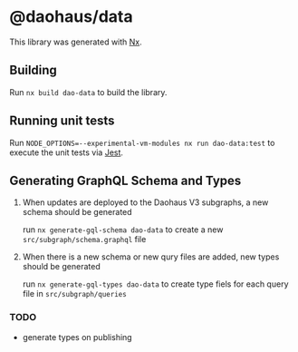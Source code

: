 # @daohaus/data

This library was generated with [Nx](https://nx.dev).

## Building

Run `nx build dao-data` to build the library.

## Running unit tests

Run `NODE_OPTIONS=--experimental-vm-modules nx run dao-data:test` to execute the unit tests via [Jest](https://jestjs.io).

## Generating GraphQL Schema and Types

1. When updates are deployed to the Daohaus V3 subgraphs, a new schema should be generated

   run `nx generate-gql-schema dao-data` to create a new `src/subgraph/schema.graphql` file

2. When there is a new schema or new qury files are added, new types should be generated

   run `nx generate-gql-types dao-data` to create type fiels for each query file in `src/subgraph/queries`

### TODO

- generate types on publishing
